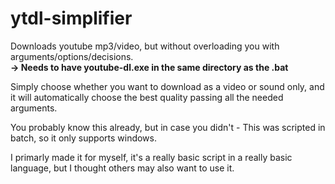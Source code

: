 # ytdl-simplifier
Downloads youtube mp3/video, but without overloading you with arguments/options/decisions.<br>
<b> -> Needs to have youtube-dl.exe in the same directory as the .bat</b>

Simply choose whether you want to download as a video or sound only, and it will automatically choose the best quality passing all the needed arguments.

You probably know this already, but in case you didn't - This was scripted in batch, so it only supports windows.

I primarly made it for myself, it's a really basic script in a really basic language, but I thought others may also want to use it.
